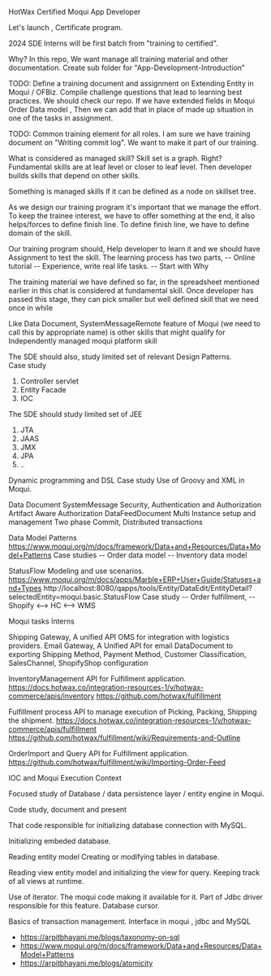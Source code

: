 HotWax Certified Moqui App Developer

Let's launch , Certificate program.

2024 SDE Interns will be first batch from "training to certified". 

Why?
In this repo, We want manage all training material and other documentation.
Create sub folder for "App-Development-Introduction"

TODO: Define a training document and assignment on 
Extending Entity in Moqui / OFBiz. Compile challenge questions that lead to learning best practices. 
We should check our repo. 
If we have extended fields in Moqui Order Data model , Then we can add that in place of made up situation in one of the tasks in assignment.

TODO: Common training element for all roles.
I am sure we have training document on  "Writing commit log". 
We want to make it part of our training.

What is considered as managed skill?
Skill set is a graph. Right? Fundamental skills are at leaf level or closer to leaf level. Then developer builds skills that depend on other skills. 

Something is managed skills if it can be defined as a node on skillset tree.

As we design our training program it's important that we manage the effort. 
To keep the trainee interest, we have to offer something at the end, it also helps/forces to define finish line. 
To define finish line, we have to define domain of the skill.

Our training program should,  Help developer to learn it and we should have Assignment to test the skill. The learning process has two parts,
-- Online tutorial
-- Experience, write real life tasks. 
-- Start with Why

The training material we have defined so far, in the spreadsheet mentioned earlier in this chat is considered at fundamental skill.
Once developer has passed this stage, they can pick smaller but well defined skill that we need once in while

Like Data Document, SystemMessageRemote feature of Moqui (we need to call this by appropriate name) is other skills that might qualify for Independently managed moqui platform skill

The SDE should also, study limited set of relevant Design Patterns.  
Case study
1) Controller servlet
2) Entity Facade 
3) IOC

The SDE should study limited set of JEE 
1) JTA
2) JAAS
3) JMX
4) JPA
5) ..

Dynamic programming and DSL
Case study
Use of Groovy and XML in Moqui.

Data Document
SystemMessage
Security, Authentication and Authorization
Artifact Aware Authorization
DataFeedDocument
Multi Instance setup and management
Two phase Commit, Distributed transactions

Data Model Patterns
https://www.moqui.org/m/docs/framework/Data+and+Resources/Data+Model+Patterns
Case studies
-- Order data model
-- Inventory data model


StatusFlow 
Modeling and use scenarios.
https://www.moqui.org/m/docs/apps/Marble+ERP+User+Guide/Statuses+and+Types
http://localhost:8080/qapps/tools/Entity/DataEdit/EntityDetail?selectedEntity=moqui.basic.StatusFlow
Case study
-- Order fulfillment, 
-- Shopify <--> HC <--> WMS

Moqui tasks Interns

Shipping Gateway, A unified API OMS for integration with logistics providers. 
Email Gateway, A Unified API for email
DataDocument to exporting Shipping Method, Payment Method, Customer Classification, SalesChannel, ShopifyShop configuration

InventoryManagement API for Fulfillment application. 
https://docs.hotwax.co/integration-resources-1/v/hotwax-commerce/apis/inventory
https://github.com/hotwax/fulfillment

Fulfillment process API to manage execution of Picking, Packing, Shipping the shipment.
https://docs.hotwax.co/integration-resources-1/v/hotwax-commerce/apis/fulfillment
https://github.com/hotwax/fulfillment/wiki/Requirements-and-Outline

OrderImport and Query API for Fulfillment application. 
https://github.com/hotwax/fulfillment/wiki/Importing-Order-Feed


IOC and Moqui Execution Context



Focused study of Database / data persistence layer / entity engine in Moqui. 

Code study, document and present 

That code responsible for initializing database connection with MySQL. 

Initializing embeded database.  

Reading entity model 
Creating or modifying tables in database.

Reading view entity model and initializing the view for query. Keeping track of all views at runtime.

Use of iterator. The moqui code making it available for it. Part of Jdbc driver responsible for this feature. Database cursor.

Basics of transaction management. Interface in moqui , jdbc and MySQL


* https://arpitbhayani.me/blogs/taxonomy-on-sql
* https://www.moqui.org/m/docs/framework/Data+and+Resources/Data+Model+Patterns
* https://arpitbhayani.me/blogs/atomicity


